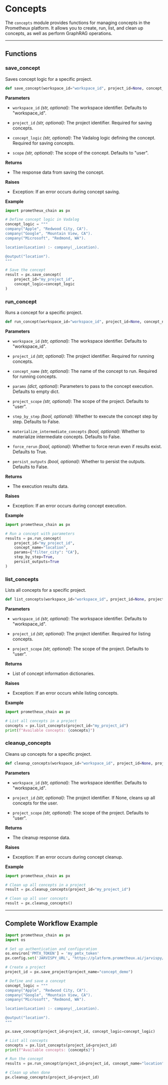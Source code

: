 # Concepts

The `concepts` module provides functions for managing concepts in the Prometheux platform. It allows you to create, run, list, and clean up concepts, as well as perform GraphRAG operations.

---

## Functions

### save_concept

Saves concept logic for a specific project.

```python
def save_concept(workspace_id="workspace_id", project_id=None, concept_logic=None, scope="user")
```

**Parameters**
- `workspace_id` _(str, optional)_:
  The workspace identifier. Defaults to "workspace_id".

- `project_id` _(str, optional)_:
  The project identifier. Required for saving concepts.

- `concept_logic` _(str, optional)_:
  The Vadalog logic defining the concept. Required for saving concepts.

- `scope` _(str, optional)_:
  The scope of the concept. Defaults to "user".

**Returns**
- The response data from saving the concept.

**Raises**
- Exception: If an error occurs during concept saving.

**Example**
```python
import prometheux_chain as px

# Define concept logic in Vadalog
concept_logic = """
company("Apple", "Redwood City, CA").
company("Google", "Mountain View, CA").
company("Microsoft", "Redmond, WA").

location(Location) :- company(_,Location).

@output("location").
"""

# Save the concept
result = px.save_concept(
    project_id="my_project_id",
    concept_logic=concept_logic
)
```

### run_concept

Runs a concept for a specific project.

```python
def run_concept(workspace_id="workspace_id", project_id=None, concept_name=None, params=None, project_scope="user", step_by_step=False, materialize_intermediate_concepts=False, force_rerun=True, persist_outputs=False)
```

**Parameters**
- `workspace_id` _(str, optional)_:
  The workspace identifier. Defaults to "workspace_id".

- `project_id` _(str, optional)_:
  The project identifier. Required for running concepts.

- `concept_name` _(str, optional)_:
  The name of the concept to run. Required for running concepts.

- `params` _(dict, optional)_:
  Parameters to pass to the concept execution. Defaults to empty dict.

- `project_scope` _(str, optional)_:
  The scope of the project. Defaults to "user".

- `step_by_step` _(bool, optional)_:
  Whether to execute the concept step by step. Defaults to False.

- `materialize_intermediate_concepts` _(bool, optional)_:
  Whether to materialize intermediate concepts. Defaults to False.

- `force_rerun` _(bool, optional)_:
  Whether to force rerun even if results exist. Defaults to True.

- `persist_outputs` _(bool, optional)_:
  Whether to persist the outputs. Defaults to False.

**Returns**
- The execution results data.

**Raises**
- Exception: If an error occurs during concept execution.

**Example**
```python
import prometheux_chain as px

# Run a concept with parameters
results = px.run_concept(
    project_id="my_project_id",
    concept_name="location",
    params={"filter_city": "CA"},
    step_by_step=True,
    persist_outputs=True
)
```

### list_concepts

Lists all concepts for a specific project.

```python
def list_concepts(workspace_id="workspace_id", project_id=None, project_scope="user")
```

**Parameters**
- `workspace_id` _(str, optional)_:
  The workspace identifier. Defaults to "workspace_id".

- `project_id` _(str, optional)_:
  The project identifier. Required for listing concepts.

- `project_scope` _(str, optional)_:
  The scope of the project. Defaults to "user".

**Returns**
- List of concept information dictionaries.

**Raises**
- Exception: If an error occurs while listing concepts.

**Example**
```python
import prometheux_chain as px

# List all concepts in a project
concepts = px.list_concepts(project_id="my_project_id")
print(f"Available concepts: {concepts}")
```

### cleanup_concepts

Cleans up concepts for a specific project.

```python
def cleanup_concepts(workspace_id="workspace_id", project_id=None, project_scope="user")
```

**Parameters**
- `workspace_id` _(str, optional)_:
  The workspace identifier. Defaults to "workspace_id".

- `project_id` _(str, optional)_:
  The project identifier. If None, cleans up all concepts for the user.

- `project_scope` _(str, optional)_:
  The scope of the project. Defaults to "user".

**Returns**
- The cleanup response data.

**Raises**
- Exception: If an error occurs during concept cleanup.

**Example**
```python
import prometheux_chain as px

# Clean up all concepts in a project
result = px.cleanup_concepts(project_id="my_project_id")

# Clean up all user concepts
result = px.cleanup_concepts()
```



---

## Complete Workflow Example

```python
import prometheux_chain as px
import os

# Set up authentication and configuration
os.environ['PMTX_TOKEN'] = 'my_pmtx_token'
px.config.set('JARVISPY_URL', "https://platform.prometheux.ai/jarvispy/'my_organization'/'my_username'")

# Create a project
project_id = px.save_project(project_name="concept_demo")

# Define and save a concept
concept_logic = """
company("Apple", "Redwood City, CA").
company("Google", "Mountain View, CA").
company("Microsoft", "Redmond, WA").

location(Location) :- company(_,Location).

@output("location").
"""

px.save_concept(project_id=project_id, concept_logic=concept_logic)

# List all concepts
concepts = px.list_concepts(project_id=project_id)
print(f"Available concepts: {concepts}")

# Run the concept
results = px.run_concept(project_id=project_id, concept_name="location")

# Clean up when done
px.cleanup_concepts(project_id=project_id)
```
